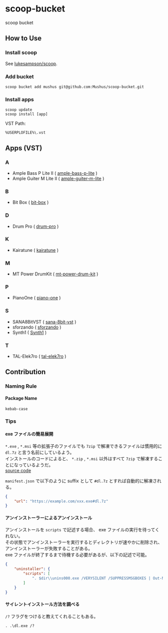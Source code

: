 # scoop-bucket
scoop bucket

## How to Use

### Install scoop

See [lukesampson/scoop](https://github.com/lukesampson/scoop).

### Add bucket

```
scoop bucket add mushus git@github.com:Mushus/scoop-bucket.git
```

### Install apps

```
scoop update
scoop install [app]
```

VST Path:
```
%USERPLOFILE%\.vst
```

## Apps (VST)

### A

* Ample Bass P Lite II ( [ample-bass-p-lite](bucket/ample-bass-p-lite.json) )
* Ample Guiter M Lite II ( [ample-guiter-m-lite](bucket/ample-guiter-m-lite.json) )

### B

* Bit Box ( [bit-box](bucket/bit-box.json) )

### D

* Drum Pro ( [drum-pro](bucket/drum-pro.json) )

### K

* Kairatune ( [kairatune](bucket/kairatune.json) )

### M

* MT Power DrumKit ( [mt-power-drum-kit](bucket/mt-power-drum-kit.json) )

### P

* PianoOne ( [piano-one](bucket/piano-one.json) )

### S

* SANA8BitVST ( [sana-8bit-vst](bucket/sana-8bit-vst.json) )
* sforzando ( [sforzando](bucket/sforzando.json) )
* Synth1 ( [Synth1](bucket/synth1.json) )

### T

* TAL-Elek7ro ( [tal-elek7ro](bucket/tal-elek7ro.json) )

## Contribution

### Naming Rule

#### Package Name

```
kebab-case
```

### Tips

#### exe ファイルの簡易展開

`*.exe` , `*.msi` 等の拡張子のファイルでも `7zip` で解凍できるファイルは慣用的に `dl.7z` と言う名前にしているよう。  
インストールのコードによると、 `*.zip` , `*.msi` 以外はすべて `7zip` で解凍することになっているようだ。  
[source code](https://github.com/lukesampson/scoop/blob/ad01bff66750a3a611c0cb0e0af0e5730912a342/lib/install.ps1#L548-L554)

`manifest.json` で以下のように suffix として `#dl.7z` とすれば自動的に解凍される。

```json
{
    "url": "https://example.com/xxx.exe#dl.7z"
}
```

#### アンインストーラーによるアンインストール

アンインストールを `scripts` で記述する場合、 exe ファイルの実行を待ってくれない。  
その状態でアンインストーラーを実行するとディレクトリが速やかに削除され、アンインストーラーが失敗することがある。  
exe ファイルが終了するまで待機する必要があるが、以下の記述で可能。  

```json
{
    "uninstaller": {
        "scripts": [
            ". $dir\\unins000.exe /VERYSILENT /SUPPRESSMSGBOXES | Out-Null"
        ]
    }
}
```

#### サイレントインストール方法を調べる

`/?` フラグをつけると教えてくれることもある。

```
. .\dl.exe /?
```
